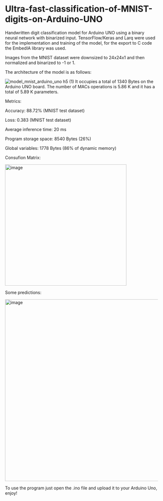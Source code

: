 # Ultra-fast-classification-of-MNIST-digits-on-Arduino-UNO

Handwritten digit classification model for Arduino UNO using a binary neural network with binarized input. TensorFlow/Keras and Larq were used for the implementation and training of the model, for the export to C code the EmbedIA library was used.

Images from the MNIST dataset were downsized to 24x24x1 and then normalized and binarized to -1 or 1.

The architecture of the model is as follows:

![model_mnist_arduino_uno h5 (1)](https://user-images.githubusercontent.com/56457143/222915228-1e98ed4c-310a-4c32-b38a-25be83ac304a.jpg)
It occupies a total of 1340 Bytes on the Arduino UNO board. The number of MACs operations is 5.86 K and it has a total of 5.89 K parameters.


Metrics:

Accuracy: 88.72% (MNIST test dataset)

Loss: 0.383 (MNIST test dataset)

Average inference time: 20 ms

Program storage space: 8540 Bytes (26%)

Global variables: 1778 Bytes (86% of dynamic memory)


Consufion Matrix:

<img width="400" alt="image" src="https://user-images.githubusercontent.com/56457143/222914784-43a070f0-cfab-41cb-be64-663b1d98c41c.png">

Some predictions:

<img width="600" alt="image" src="https://user-images.githubusercontent.com/56457143/222914828-a7d90437-78d4-4e9b-8f4b-d19d536abbb7.png">

To use the program just open the .ino file and upload it to your Arduino Uno, enjoy!


